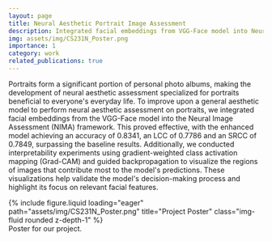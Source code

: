 ```yaml
---
layout: page
title: Neural Aesthetic Portrait Image Assessment
description: Integrated facial embeddings from VGG-Face model into Neural Image Assessment (NIMA) framework, achieving an accuracy of 0.8341, surpassing baseline results.
img: assets/img/CS231N_Poster.png
importance: 1
category: work
related_publications: true
---
```


Portraits form a significant portion of personal photo albums, making the development of neural aesthetic assessment specialized for portraits beneficial to everyone's everyday life. To improve upon a general aesthetic model to perform neural aesthetic assessment on portraits, we integrated facial embeddings from the VGG-Face model into the Neural Image Assessment (NIMA) framework. This proved effective, with the enhanced model achieving an accuracy of 0.8341, an LCC of 0.7786 and an SRCC of 0.7849, surpassing the baseline results. Additionally, we conducted interpretability experiments using gradient-weighted class activation mapping (Grad-CAM) and guided backpropagation to visualize the regions of images that contribute most to the model's predictions. These visualizations help validate the model's decision-making process and highlight its focus on relevant facial features.

<div class="row">
    <div class="col-sm mt-3 mt-md-0">
        {% include figure.liquid loading="eager" path="assets/img/CS231N_Poster.png" title="Project Poster" class="img-fluid rounded z-depth-1" %}
    </div>
</div>
<div class="caption">
    Poster for our project.
</div>
